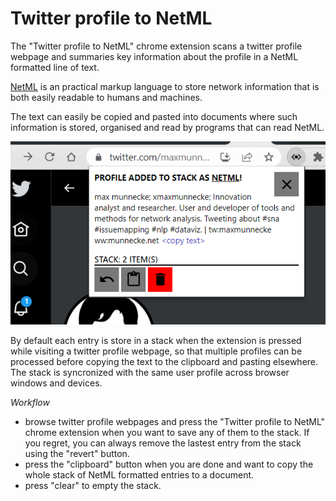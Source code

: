 # Twitter profile to NetML

The "Twitter profile to NetML" chrome extension scans a twitter profile webpage and summaries key information about the profile in a NetML formatted line of text. 

[NetML](https://munnecke.net/blog/introducing-netml/) is an practical markup language to store network information that is both easily readable to humans and machines. 

The text can easily be copied and pasted into documents where such information is stored, organised and read by programs that can read NetML.

![Screenshot of extension](popup.png)

By default each entry is store in a stack when the extension is pressed while visiting a twitter profile webpage, so that multiple profiles can be processed before copying the text to the clipboard and pasting elsewhere. The stack is syncronized with the same user profile across browser windows and devices.

*Workflow*
- browse twitter profile webpages and press the "Twitter profile to NetML" chrome extension when you want to save any of them to the stack. If you regret, you can always remove the lastest entry from the stack using the "revert" button.
- press the "clipboard" button when you are done and want to copy the whole stack of NetML formatted entries to a document.
- press "clear" to empty the stack.